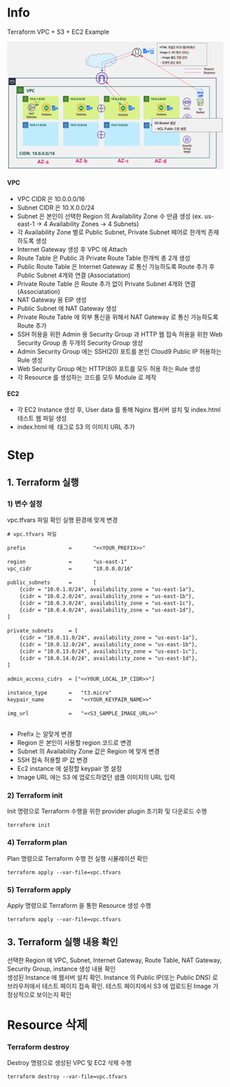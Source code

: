 # Info
Terraform VPC + S3 + EC2 Example

![](../img/11-s3-diagram.png)

#### VPC
* VPC CIDR 은 10.0.0.0/16 
* Subnet CIDR 은 10.X.0.0/24 
* Subnet 은 본인이 선택한 Region 의 Availability Zone 수 만큼 생성 (ex. us-east-1 -> 4 Availability Zones -> 4 Subnets)
* 각 Availability Zone 별로 Public Subnet, Private Subnet 페어로 한개씩 존재하도록 생성
* Internet Gateway 생성 후 VPC 에 Attach
* Route Table 은 Public 과 Private Route Table 한개씩 총 2개 생성
* Public Route Table 은 Internet Gateway 로 통신 가능하도록 Route 추가 후 Public Subnet 4개와 연결 (Associatation)
* Private Route Table 은 Route 추가 없이 Private Subnet 4개와 연결 (Associatation)
* NAT Gateway 용 EIP 생성
* Public Subnet 에 NAT Gateway 생성
* Private Route Table 에 외부 통신을 위해서 NAT Gateway 로 통신 가능하도록 Route 추가
* SSH 허용을 위한 Admin 용 Security Group 과 HTTP 웹 접속 허용을 위한 Web Security Group 총 두개의 Security Group 생성
* Admin Security Group 에는 SSH(20) 포트를 본인 Cloud9 Public IP 허용하는 Rule 생성
* Web Security Group 에는 HTTP(80) 포트를 모두 허용 하는 Rule 생성
* 각 Resource 를 생성하는 코드를 모두 Module 로 제작

#### EC2
* 각 EC2 Instance 생성 후, User data 를 통해 Nginx 웹서버 설치 및 index.html 테스트 웹 파일 생성
* index.html 에 <img> 태그로 S3 의 이미지 URL 추가



# Step

## 1. Terraform 실행

### 1) 변수 설정
vpc.tfvars 파일 확인 
실행 환경에 맞게 변경

```
# vpc.tfvars 파일

prefix              =       "<<YOUR_PREFIX>>"

region              =       "us-east-1"
vpc_cidr            =       "10.0.0.0/16"

public_subnets      =       [
    {cidr = "10.0.1.0/24", availability_zone = "us-east-1a"},
    {cidr = "10.0.2.0/24", availability_zone = "us-east-1b"},
    {cidr = "10.0.3.0/24", availability_zone = "us-east-1c"},
    {cidr = "10.0.4.0/24", availability_zone = "us-east-1d"},
]

private_subnets     = [
    {cidr = "10.0.11.0/24", availability_zone = "us-east-1a"},
    {cidr = "10.0.12.0/24", availability_zone = "us-east-1b"},
    {cidr = "10.0.13.0/24", availability_zone = "us-east-1c"},
    {cidr = "10.0.14.0/24", availability_zone = "us-east-1d"},
]

admin_access_cidrs  = ["<<YOUR_LOCAL_IP_CIDR>>"]

instance_type       =   "t3.micro"
keypair_name        =   "<<YOUR_KEYPAIR_NAME>>"

img_url             =   "<<S3_SAMPLE_IMAGE_URL>>"


```

* Prefix 는 알맞게 변경
* Region 은 본인이 사용할 region 코드로 변경
* Subnet 의 Availability Zone 값은 Region 에 맞게 변경
* SSH 접속 허용할 IP 값 변경
* Ec2 instance 에 설정할 keypair 명 설정
* Image URL 에는 S3 에 업로드하였던 샘플 이미지의 URL 입력


### 2) Terraform init  
Init 명령으로 Terraform 수행을 위한 provider plugin 초기화 및 다운로드 수행

```
terraform init
```

### 4) Terraform plan  
Plan 명령으로 Terraform 수행 전 실행 시뮬레이션 확인
```
terraform apply --var-file=vpc.tfvars
```  

### 5) Terraform apply  
Apply 명령으로 Terraform 을 통한 Resource 생성 수행
```
terraform apply --var-file=vpc.tfvars
```  

## 3. Terraform 실행 내용 확인
선택한 Region 에 VPC, Subnet, Internet Gateway, Route Table, NAT Gateway, Security Group, instance 생성 내용 확인  
생성된 Instance 에 웹서버 설치 확인. Instance 의 Public IP(또는 Public DNS) 로 브라우저에서 테스트 페이지 접속 확인. 
테스트 페이지에서 S3 에 업로드된 Image 가 정상적으로 보이는지 확인


# Resource 삭제

### Terraform destroy
Destroy 명령으로 생성된 VPC 및 EC2 삭제 수행
```
terraform destroy --var-file=vpc.tfvars
```
